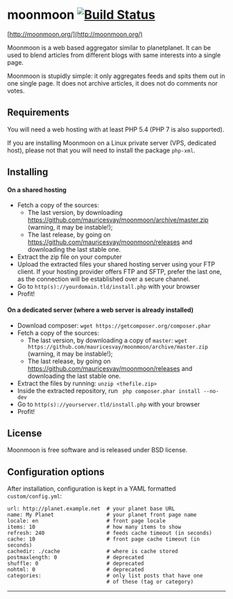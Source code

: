 moonmoon [![Build Status](https://travis-ci.org/mauricesvay/moonmoon.svg?branch=master)](https://travis-ci.org/mauricesvay/moonmoon)
========

[http://moonmoon.org/](http://moonmoon.org/)

Moonmoon is a web based aggregator similar to planetplanet.
It can be used to blend articles from different blogs with same interests into a single page.

Moonmoon is stupidly simple: it only aggregates feeds and spits them out in one single page.
It does not archive articles, it does not do comments nor votes.

Requirements
------------
You will need a web hosting with at least PHP 5.4 (PHP 7 is also supported).

If you are installing Moonmoon on a Linux private server (VPS, dedicated host), please not that you 
will need to install the package `php-xml`.

Installing
----------

#### On a shared hosting

* Fetch a copy of the sources:
  - The last version, by downloading https://github.com/mauricesvay/moonmoon/archive/master.zip (warning, it may be instable!);
  - The last release, by going on https://github.com/mauricesvay/moonmoon/releases and downloading the last stable one.
* Extract the zip file on your computer
* Upload the extracted files your shared hosting server using your FTP client. If your hosting provider offers FTP and SFTP, prefer the last one, as the connection will be established over a secure channel.
* Go to `http(s)://yourdomain.tld/install.php` with your browser
* Profit!

#### On a dedicated server (where a web server is already installed)

* Download composer: `wget https://getcomposer.org/composer.phar`
* Fetch a copy of the sources:
  - The last version, by downloading a copy of `master`: `wget https://github.com/mauricesvay/moonmoon/archive/master.zip` (warning, it may be instable!);
  - The last release, by going on https://github.com/mauricesvay/moonmoon/releases and downloading the last stable one.
* Extract the files by running: `unzip <thefile.zip>`
* Inside the extracted repository, run ` php composer.phar install --no-dev`
* Go to `http(s)://yourserver.tld/install.php` with your browser
* Profit!

License
-------
Moonmoon is free software and is released under BSD license.


Configuration options
---------------------
After installation, configuration is kept in a YAML formatted `custom/config.yml`:

```%yaml
url: http://planet.example.net  # your planet base URL
name: My Planet                 # your planet front page name
locale: en                      # front page locale
items: 10                       # how many items to show
refresh: 240                    # feeds cache timeout (in seconds)
cache: 10                       # front page cache timeout (in seconds)
cachedir: ./cache               # where is cache stored
postmaxlength: 0                # deprecated
shuffle: 0                      # deprecated
nohtml: 0                       # deprecated
categories:                     # only list posts that have one
                                # of these (tag or category)
```

---

